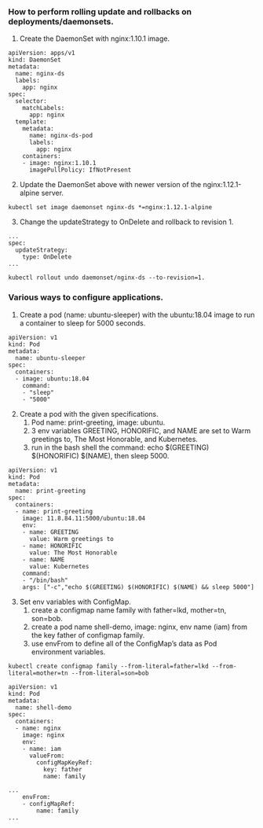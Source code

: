 ### How to perform rolling update and rollbacks on deployments/daemonsets.
1. Create the DaemonSet with nginx:1.10.1 image.
```
apiVersion: apps/v1
kind: DaemonSet
metadata:
  name: nginx-ds
  labels:
    app: nginx
spec:
  selector:
    matchLabels:
      app: nginx
  template:
    metadata:
      name: nginx-ds-pod
      labels:
        app: nginx 
    containers:
    - image: nginx:1.10.1
      imagePullPolicy: IfNotPresent 
```

2. Update the DaemonSet above with newer version of the nginx:1.12.1-alpine server.
```
kubectl set image daemonset nginx-ds *=nginx:1.12.1-alpine
```

3. Change the updateStrategy to OnDelete and rollback to revision 1.
```
...
spec:
  updateStrategy:
    type: OnDelete
...
```

```
kubectl rollout undo daemonset/nginx-ds --to-revision=1.
```

### Various ways to configure applications.
1. Create a pod (name: ubuntu-sleeper) with the ubuntu:18.04 image to run a container to sleep for 5000 seconds.
```
apiVersion: v1
kind: Pod
metadata:
  name: ubuntu-sleeper
spec:
  containers:
  - image: ubuntu:18.04
    command:
    - "sleep"
    - "5000"
```

2. Create a pod with the given specifications.
	1. Pod name: print-greeting, image: ubuntu.
	2. 3 env variables GREETING, HONORIFIC, and NAME are set to Warm greetings to, The Most Honorable, and Kubernetes.
	3. run in the bash shell the command: echo $(GREETING) $(HONORIFIC) $(NAME), then sleep 5000.
```
apiVersion: v1
kind: Pod
metadata:
  name: print-greeting
spec:
  containers:
  - name: print-greeting
    image: 11.8.84.11:5000/ubuntu:18.04
    env:
    - name: GREETING
      value: Warm greetings to
    - name: HONORIFIC
      value: The Most Honorable
    - name: NAME
      value: Kubernetes
    command:
    - "/bin/bash"
    args: ["-c","echo $(GREETING) $(HONORIFIC) $(NAME) && sleep 5000"]
```

3. Set env variables with ConfigMap.
   1. create a configmap name family with father=lkd, mother=tn, son=bob.
   2. create a pod name shell-demo, image: nginx, env name (iam) from the key father of configmap family.
   3. use envFrom to define all of the ConfigMap’s data as Pod environment variables.
```
kubectl create configmap family --from-literal=father=lkd --from-literal=mother=tn --from-literal=son=bob
```

```
apiVersion: v1
kind: Pod
metadata:
  name: shell-demo
spec:
  containers:
  - name: nginx
    image: nginx
    env:
    - name: iam
      valueFrom:
        configMapKeyRef:
          key: father
          name: family
```

```
...
    envFrom:
    - configMapRef:
        name: family
...
```
